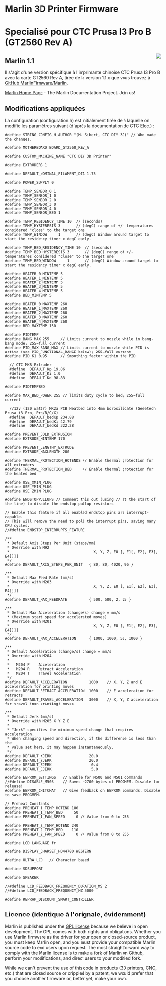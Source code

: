# Marlin 3D Printer Firmware
# Specialisé pour CTC Prusa I3 Pro B (GT2560 Rev A)

<img align="right" src="../../raw/1.1.x/buildroot/share/pixmaps/logo/marlin-250.png" />

## Marlin 1.1

Il s'agit d'une version spécifique à l'imprimante chinoise CTC Prusa I3 Pro B 
avec la carte GT2560 Rev A, tirée de la version 1.1.x que vous trouvez à 
[GitHub MarlinFirmware/Marlin](https://github.com/MarlinFirmware/Marlin).

[Marlin Home Page](http://marlinfw.org/) - The Marlin Documentation Project. Join us!

## Modifications appliquées

La configuration (configuration.h) est initialement tirée de 
[](https://github.com/MarlinFirmware/Marlin/Marlin/example_configurations/Geeetech/GT2560/configuration.h)
à laquelle on modifie les paramètres suivant (d'après la documentation de CTC Elec.) :

```
#define STRING_CONFIG_H_AUTHOR "(M. Sibert, CTC DIY 3D)" // Who made the changes.

#define MOTHERBOARD BOARD_GT2560_REV_A

#define CUSTOM_MACHINE_NAME "CTC DIY 3D Printer"

#define EXTRUDERS 1

#define DEFAULT_NOMINAL_FILAMENT_DIA 1.75

#define POWER_SUPPLY 0

#define TEMP_SENSOR_0 1
#define TEMP_SENSOR_1 0
#define TEMP_SENSOR_2 0
#define TEMP_SENSOR_3 0
#define TEMP_SENSOR_4 0
#define TEMP_SENSOR_BED 1

#define TEMP_RESIDENCY_TIME 10  // (seconds)
#define TEMP_HYSTERESIS 3       // (degC) range of +/- temperatures considered "close" to the target one
#define TEMP_WINDOW     1       // (degC) Window around target to start the residency timer x degC early.

#define TEMP_BED_RESIDENCY_TIME 10  // (seconds)
#define TEMP_BED_HYSTERESIS 3       // (degC) range of +/- temperatures considered "close" to the target one
#define TEMP_BED_WINDOW     1       // (degC) Window around target to start the residency timer x degC early.

#define HEATER_0_MINTEMP 5
#define HEATER_1_MINTEMP 5
#define HEATER_2_MINTEMP 5
#define HEATER_3_MINTEMP 5
#define HEATER_4_MINTEMP 5
#define BED_MINTEMP 5

#define HEATER_0_MAXTEMP 260
#define HEATER_1_MAXTEMP 260
#define HEATER_2_MAXTEMP 260
#define HEATER_3_MAXTEMP 260
#define HEATER_4_MAXTEMP 260
#define BED_MAXTEMP 150

#define PIDTEMP
#define BANG_MAX 255     // Limits current to nozzle while in bang-bang mode; 255=full current
#define PID_MAX BANG_MAX // Limits current to nozzle while PID is active (see PID_FUNCTIONAL_RANGE below); 255=full current
#define PID_K1 0.95      // Smoothing factor within the PID

  // CTC MK8 Extruder
  #define  DEFAULT_Kp 19.86
  #define  DEFAULT_Ki 1.0
  #define  DEFAULT_Kd 98.83

#define PIDTEMPBED

#define MAX_BED_POWER 255 // limits duty cycle to bed; 255=full current

  //12v (120 watt?) MK2a PCB Heatbed into 4mm borosilicate (Geeetech Prusa i3 Pro, Pro/B/C/X)
  #define  DEFAULT_bedKp 234.88
  #define  DEFAULT_bedKi 42.79
  #define  DEFAULT_bedKd 322.28

#define PREVENT_COLD_EXTRUSION
#define EXTRUDE_MINTEMP 170

#define PREVENT_LENGTHY_EXTRUDE
#define EXTRUDE_MAXLENGTH 200

#define THERMAL_PROTECTION_HOTENDS // Enable thermal protection for all extruders
#define THERMAL_PROTECTION_BED     // Enable thermal protection for the heated bed

#define USE_XMIN_PLUG
#define USE_YMIN_PLUG
#define USE_ZMIN_PLUG

#define ENDSTOPPULLUPS // Comment this out (using // at the start of the line) to disable the endstop pullup resistors

// Enable this feature if all enabled endstop pins are interrupt-capable.
// This will remove the need to poll the interrupt pins, saving many CPU cycles.
//#define ENDSTOP_INTERRUPTS_FEATURE

/**
 * Default Axis Steps Per Unit (steps/mm)
 * Override with M92
 *                                      X, Y, Z, E0 [, E1[, E2[, E3[, E4]]]]
 */
#define DEFAULT_AXIS_STEPS_PER_UNIT   { 80, 80, 4020, 96 }

/**
 * Default Max Feed Rate (mm/s)
 * Override with M203
 *                                      X, Y, Z, E0 [, E1[, E2[, E3[, E4]]]]
 */
#define DEFAULT_MAX_FEEDRATE          { 500, 500, 2, 25 }

/**
 * Default Max Acceleration (change/s) change = mm/s
 * (Maximum start speed for accelerated moves)
 * Override with M201
 *                                      X, Y, Z, E0 [, E1[, E2[, E3[, E4]]]]
 */
#define DEFAULT_MAX_ACCELERATION      { 1000, 1000, 50, 1000 }

/**
 * Default Acceleration (change/s) change = mm/s
 * Override with M204
 *
 *   M204 P    Acceleration
 *   M204 R    Retract Acceleration
 *   M204 T    Travel Acceleration
 */
#define DEFAULT_ACCELERATION          1000    // X, Y, Z and E acceleration for printing moves
#define DEFAULT_RETRACT_ACCELERATION  1000    // E acceleration for retracts
#define DEFAULT_TRAVEL_ACCELERATION   3000    // X, Y, Z acceleration for travel (non printing) moves

/**
 * Default Jerk (mm/s)
 * Override with M205 X Y Z E
 *
 * "Jerk" specifies the minimum speed change that requires acceleration.
 * When changing speed and direction, if the difference is less than the
 * value set here, it may happen instantaneously.
 */
#define DEFAULT_XJERK                 20.0
#define DEFAULT_YJERK                 20.0
#define DEFAULT_ZJERK                  0.4
#define DEFAULT_EJERK                  5.0

#define EEPROM_SETTINGS   // Enable for M500 and M501 commands
//#define DISABLE_M503    // Saves ~2700 bytes of PROGMEM. Disable for release!
#define EEPROM_CHITCHAT   // Give feedback on EEPROM commands. Disable to save PROGMEM.

// Preheat Constants
#define PREHEAT_1_TEMP_HOTEND 180
#define PREHEAT_1_TEMP_BED     50
#define PREHEAT_1_FAN_SPEED     0 // Value from 0 to 255

#define PREHEAT_2_TEMP_HOTEND 240
#define PREHEAT_2_TEMP_BED    110
#define PREHEAT_2_FAN_SPEED     0 // Value from 0 to 255

#define LCD_LANGUAGE fr

#define DISPLAY_CHARSET_HD44780 WESTERN

#define ULTRA_LCD   // Character based

#define SDSUPPORT

#define SPEAKER

//#define LCD_FEEDBACK_FREQUENCY_DURATION_MS 2
//#define LCD_FEEDBACK_FREQUENCY_HZ 5000

#define REPRAP_DISCOUNT_SMART_CONTROLLER
```

## Licence (identique à l'orignale, évidemment) 

Marlin is published under the [GPL license](https://github.com/COPYING.md) 
because we believe in open development. The GPL comes with both rights and 
obligations. Whether you use Marlin firmware as the driver for your open or 
closed-source product, you must keep Marlin open, and you must provide your 
compatible Marlin source code to end users upon request. The most 
straightforward way to comply with the Marlin license is to make a fork of 
Marlin on Github, perform your modifications, and direct users to your modified 
fork.

While we can't prevent the use of this code in products (3D printers, CNC, etc.) 
that are closed source or crippled by a patent, we would prefer that you choose 
another firmware or, better yet, make your own.

<!--
[![Flattr this git repo](http://api.flattr.com/button/flattr-badge-large.png)](https://flattr.com/submit/auto?user_id=ErikZalm&url=https://github.com/MarlinFirmware/Marlin&title=Marlin&language=&tags=github&category=software)
-->